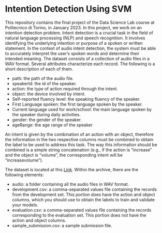 # Intention Detection Using SVM 

This repository contains the final project of the Data Science Lab course at Politecnico di Torino, in January 2023. In this project, we work on an intention detection problem. Intent detection is a crucial task in the field of natural language processing (NLP) and speech recognition. It involves identifying the underlying intention or purpose of a spoken or written statement. In the context of audio intent detection, the system must be able to accurately interpret the user’s spoken words and determine their intended meaning. The dataset consists of a collection of audio files in a WAV format. Several attributes characterize each record. The following is a short description of each of them.

* path: the path of the audio file.
* speakerId: the id of the speaker.
* action: the type of action required through the intent.
* object: the device involved by intent.
* Self-reported fluency level: the speaking fluency of the speaker.
* First Language spoken: the first language spoken by the speaker.
* Current language used for work/school: the main language spoken by the speaker during daily activities.
* gender: the gender of the speaker.
* ageRange: the age range of the speaker

An intent is given by the combination of an action with an object, therefore the information in the two respective columns must be combined to obtain the label to be used to address this task. The way this information should be combined is a simple string concatenation (e.g., if the action is “increase” and the object is “volume”, the corresponding intent will be “increasevolume”).

The dataset is located at this [Link](https://drive.google.com/file/d/1gUPpqPTlgfzIyDU4eG6t5HoTlK5inLO4/view?usp=sharing). Within the archive, there are the following elements:
* audio: a folder containing all the audio files in WAV format.
* development.csv: a comma-separated values file containing the records from the development set. This portion does have the action and object columns, which you should use
to obtain the labels to train and validate your models.
* evaluation.csv: a comma-separated values file containing the records corresponding
to the evaluation set. This portion does not have the action and object columns.
* sample_submission.csv: a sample submission file.
